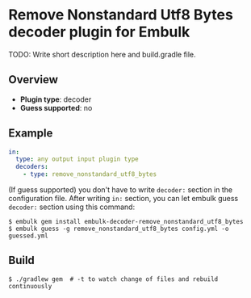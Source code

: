 # Remove Nonstandard Utf8 Bytes decoder plugin for Embulk

TODO: Write short description here and build.gradle file.

## Overview

* **Plugin type**: decoder
* **Guess supported**: no

## Example

```yaml
in:
  type: any output input plugin type
  decoders:
    - type: remove_nonstandard_utf8_bytes
```

(If guess supported) you don't have to write `decoder:` section in the configuration file. After writing `in:` section, you can let embulk guess `decoder:` section using this command:

```
$ embulk gem install embulk-decoder-remove_nonstandard_utf8_bytes
$ embulk guess -g remove_nonstandard_utf8_bytes config.yml -o guessed.yml
```

## Build

```
$ ./gradlew gem  # -t to watch change of files and rebuild continuously
```
